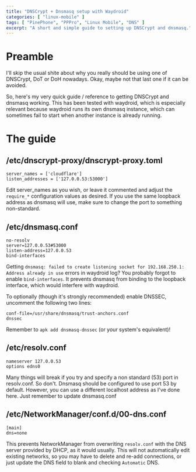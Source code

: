 ```yaml
---
title: "DNSCrypt + Dnsmasq setup with Waydroid"
categories: [ "linux-mobile" ]
tags: [ "PinePhone", "PPPro", "Linux Mobile", "DNS" ]
excerpt: "A short and simple guide to setting up DNSCrypt and dnsmasq."
---
```


# Preamble

I'll skip the usual shite about why you really should be using one of
DNSCrypt, DoT or DoH nowadays. Okay, maybe not that last one if it can be avoided.

So, here's my very quick guide / reference to getting DNSCrypt and dnsmasq working.
This has been tested with waydroid, which is especially relevant because waydroid runs its own dnsmasq instance, which can sometimes fail to start when another instance is already running.

# The guide

## /etc/dnscrypt-proxy/dnscrypt-proxy.toml

```
server_names = ['cloudflare']
listen_addresses = ['127.0.0.53:53000']
```

Edit server_names as you wish, or leave it commented and adjust the `require_*` configuration values as desired.
If you use the same loopback address as dnsmasq will use, make sure to change the port to something non-standard.

## /etc/dnsmasq.conf

```
no-resolv
server=127.0.0.53#53000
listen-address=127.0.0.53
bind-interfaces
```

Getting `dnsmasq: failed to create listening socket for 192.168.250.1: Address already in use` errors in waydroid log?
You probably forgot to enable `bind-interfaces`. It prevents dnsmasq from binding to the loopback interface, which would interfere with waydroid.

To optionally (though it's strongly recommended) enable DNSSEC, uncomment the following two lines:

```
conf-file=/usr/share/dnsmasq/trust-anchors.conf
dnssec
```

Remember to `apk add dnsmasq-dnssec` (or your system's equivalent)!

## /etc/resolv.conf

```
nameserver 127.0.0.53
options edns0
```

Many things will break if you try and specify a non standard (53) port in resolv.conf. So don't.
Dnsmasq should be configured to use port 53 by default.
However, you can use a different localhost address as I've done here. Just remember to update dnsmasq.conf

## /etc/NetworkManager/conf.d/00-dns.conf

```
[main]
dns=none
```

This prevents NetworkManager from overwriting `resolv.conf` with the DNS server provided by DHCP, as it would usually. This will not automatically edit existing networks, so you may have to delete and re-add connections, or just update the DNS field to blank and checking `Automatic` DNS.
